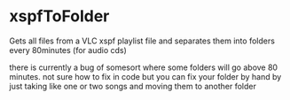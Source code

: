 # xspfToFolder
Gets all files from a VLC xspf playlist file and separates them into folders every 80minutes (for audio cds)

there is currently a bug of somesort where some folders will go above 80 minutes. not sure how to fix in code but you can fix your folder by hand by just taking like one or two songs and moving them to another folder
